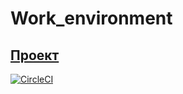 # Work_environment

## [Проект](https://vmoiseev.github.io/environment/)

[![CircleCI](https://circleci.com/gh/VMoiseev/environment/tree/main.svg?style=svg)](https://circleci.com/gh/VMoiseev/environment/tree/main)

